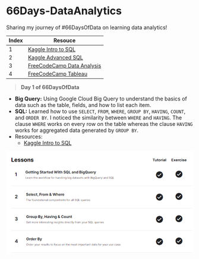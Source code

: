 # 66Days-DataAnalytics

Sharing my journey of #66DaysOfData on learning data analytics!

| Index | Resouce                                                                   |
| ----- | ------------------------------------------------------------------------- |
| 1     | [Kaggle Intro to SQL](https://www.kaggle.com/learn/intro-to-sql)          |
| 2     | [Kaggle Advanced SQL](https://www.kaggle.com/learn/advanced-sql)          |
| 3     | [FreeCodeCamp Data Analysis](https://www.youtube.com/watch?v=r-uOLxNrNk8) |
| 4     | [FreeCodeCamp Tableau](https://www.youtube.com/watch?v=TPMlZxRRaBQ)       |

> **Day 1 of 66DaysOfData**

- **Big Query:** Using Google Cloud Big Query to understand the basics of data such as the table, fields, and how to list each item.
- **SQL:** Learned how to use `SELECT`, `FROM`, `WHERE`, `GROUP BY`, `HAVING`, `COUNT`, and `ORDER BY`. I noticed the similarity between `WHERE` and `HAVING`. The clause `WHERE` works on every row on the table whereas the clause `HAVING` works for aggregated data generated by `GROUP BY`.
- Resources:
  - [Kaggle Intro to SQL](https://www.kaggle.com/learn/intro-to-sql)

![Image](./images/day1.png)
